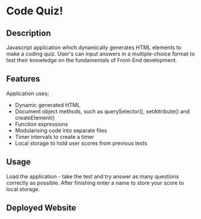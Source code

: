 # Code Quiz!

## Description
Javascript application which dynamically generates HTML elements to make a coding quiz. User's can input answers in a multiple-choice format to test their knowledge on the fundamentals of Front-End development.

## Features
Application uses; 
- Dynamic generated HTML 
- Document object methods, such as querySelector(), setAttribute() and createElement()
- Function expressions 
- Modularising code into separate files 
- Timer intervals to create a timer
- Local storage to hold user scores from previous tests

## Usage
Load the application - take the test and try answer as many questions correctly as possible. After finishing enter a name to store your score to local storage.


## Deployed Website